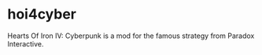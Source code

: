 # hoi4cyber
Hearts Of Iron IV: Cyberpunk is a mod for the famous strategy from Paradox Interactive.
